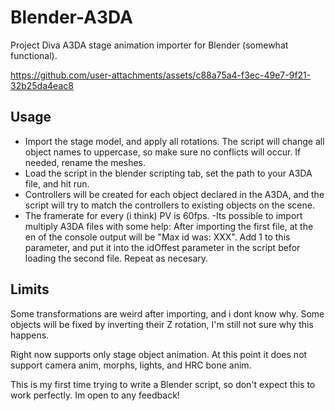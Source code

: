 # Blender-A3DA
Project Diva A3DA stage animation importer for Blender (somewhat functional).



https://github.com/user-attachments/assets/c88a75a4-f3ec-49e7-9f21-32b25da4eac8

## Usage
- Import the stage model, and apply all rotations. The script will change all object names to uppercase, so make sure no conflicts will occur. If needed, rename the meshes.
- Load the script in the blender scripting tab, set the path to your A3DA file, and hit run.
- Controllers will be created for each object declared in the A3DA, and the script will try to match the controllers to existing objects on the scene.
- The framerate for every (i think) PV is 60fps.
-Its possible to import multiply A3DA files with some help:
  After importing the first file, at the en of the console output will be "Max id was: XXX". Add 1 to this parameter, and put it into the idOffest parameter in the script befor loading the second file. Repeat as necesary.

## Limits
Some transformations are weird after importing, and i dont know why. Some objects will be fixed by inverting their Z rotation, I'm still not sure why this happens.

Right now supports only stage object animation.
At this point it does not support camera anim, morphs, lights, and HRC bone anim.

This is my first time trying to write a Blender script, so don't expect this to work perfectly.
Im open to any feedback!
